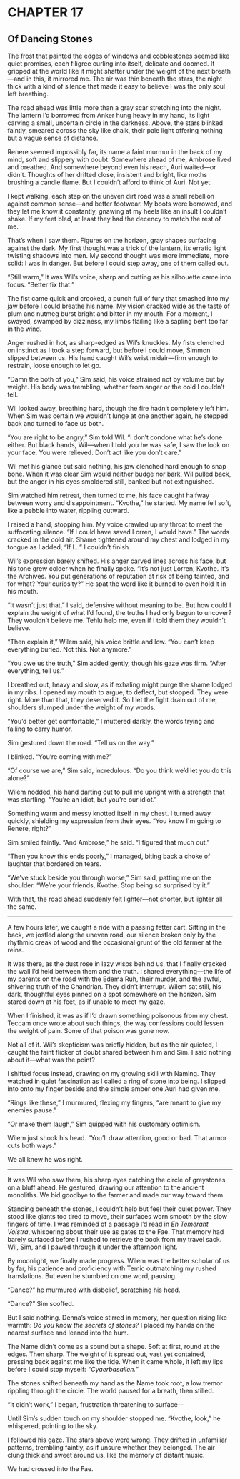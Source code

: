 # CHAPTER 17

## Of Dancing Stones  

The frost that painted the edges of windows and cobblestones seemed like quiet promises, each filigree curling into itself, delicate and doomed. It gripped at the world like it might shatter under the weight of the next breath—and in this, it mirrored me. The air was thin beneath the stars, the night thick with a kind of silence that made it easy to believe I was the only soul left breathing.

The road ahead was little more than a gray scar stretching into the night. The lantern I’d borrowed from Anker hung heavy in my hand, its light carving a small, uncertain circle in the darkness. Above, the stars blinked faintly, smeared across the sky like chalk, their pale light offering nothing but a vague sense of distance.  

Renere seemed impossibly far, its name a faint murmur in the back of my mind, soft and slippery with doubt. Somewhere ahead of me, Ambrose lived and breathed. And somewhere beyond even his reach, Auri waited—or didn’t. Thoughts of her drifted close, insistent and bright, like moths brushing a candle flame. But I couldn’t afford to think of Auri. Not yet.  

I kept walking, each step on the uneven dirt road was a small rebellion against common sense—and better footwear. My boots were borrowed, and they let me know it constantly, gnawing at my heels like an insult I couldn’t shake. If my feet bled, at least they had the decency to match the rest of me.

That’s when I saw them. Figures on the horizon, gray shapes surfacing against the dark. My first thought was a trick of the lantern, its erratic light twisting shadows into men. My second thought was more immediate, more solid: I was in danger. But before I could step away, one of them called out.

“Still warm,” It was Wil’s voice, sharp and cutting as his silhouette came into focus. “Better fix that.”

The fist came quick and crooked, a punch full of fury that smashed into my jaw before I could breathe his name. My vision cracked wide as the taste of plum and nutmeg burst bright and bitter in my mouth. For a moment, I swayed, swamped by dizziness, my limbs flailing like a sapling bent too far in the wind.

Anger rushed in hot, as sharp-edged as Wil’s knuckles. My fists clenched on instinct as I took a step forward, but before I could move, Simmon slipped between us. His hand caught Wil’s wrist midair—firm enough to restrain, loose enough to let go.

“Damn the both of you,” Sim said, his voice strained not by volume but by weight. His body was trembling, whether from anger or the cold I couldn’t tell.

Wil looked away, breathing hard, though the fire hadn’t completely left him. When Sim was certain we wouldn’t lunge at one another again, he stepped back and turned to face us both.  

“You are right to be angry,” Sim told Wil. “I don’t condone what he’s done either. But black hands, Wil—when I told you he was safe, I saw the look on your face. You were relieved. Don’t act like you don’t care.”  

Wil met his glance but said nothing, his jaw clenched hard enough to snap bone. When it was clear Sim would neither budge nor bark, Wil pulled back, but the anger in his eyes smoldered still, banked but not extinguished.  

Sim watched him retreat, then turned to me, his face caught halfway between worry and disappointment. “Kvothe,” he started. My name fell soft, like a pebble into water, rippling outward.  

I raised a hand, stopping him. My voice crawled up my throat to meet the suffocating silence. “If I could have saved Lorren, I would have.” The words cracked in the cold air. Shame tightened around my chest and lodged in my tongue as I added, “If I…” I couldn’t finish.  

Wil’s expression barely shifted. His anger carved lines across his face, but his tone grew colder when he finally spoke. “It’s not just Lorren, Kvothe. It’s the Archives. You put generations of reputation at risk of being tainted, and for what? Your curiosity?” He spat the word like it burned to even hold it in his mouth.  

“It wasn’t just that,” I said, defensive without meaning to be. But how could I explain the weight of what I’d found, the truths I had only begun to uncover? They wouldn’t believe me. Tehlu help me, even if I told them they wouldn’t believe.  

“Then explain it,” Wilem said, his voice brittle and low. “You can’t keep everything buried. Not this. Not anymore.”  

“You owe us the truth,” Sim added gently, though his gaze was firm. “After everything, tell us.”  

I breathed out, heavy and slow, as if exhaling might purge the shame lodged in my ribs. I opened my mouth to argue, to deflect, but stopped. They were right. More than that, they deserved it. So I let the fight drain out of me, shoulders slumped under the weight of my words.  

“You’d better get comfortable,” I muttered darkly, the words trying and failing to carry humor.  

Sim gestured down the road. “Tell us on the way.”  

I blinked. “You’re coming with me?”  

“Of course we are,” Sim said, incredulous. “Do you think we’d let you do this alone?”  

Wilem nodded, his hand darting out to pull me upright with a strength that was startling. “You’re an idiot, but you’re our idiot.”  

Something warm and messy knotted itself in my chest. I turned away quickly, shielding my expression from their eyes. “You know I'm going to Renere, right?”  

Sim smiled faintly. “And Ambrose,” he said. “I figured that much out.”  

“Then you know this ends poorly,” I managed, biting back a choke of laughter that bordered on tears.  

“We’ve stuck beside you through worse,” Sim said, patting me on the shoulder. “We’re your friends, Kvothe. Stop being so surprised by it.”  

With that, the road ahead suddenly felt lighter—not shorter, but lighter all the same.  

***

A few hours later, we caught a ride with a passing fetter cart. Sitting in the back, we jostled along the uneven road, our silence broken only by the rhythmic creak of wood and the occasional grunt of the old farmer at the reins.  

It was there, as the dust rose in lazy wisps behind us, that I finally cracked the wall I’d held between them and the truth. I shared everything—the life of my parents on the road with the Edema Ruh, their murder, and the awful, shivering truth of the Chandrian. They didn’t interrupt. Wilem sat still, his dark, thoughtful eyes pinned on a spot somewhere on the horizon. Sim stared down at his feet, as if unable to meet my gaze.  

When I finished, it was as if I’d drawn something poisonous from my chest. Teccam once wrote about such things, the way confessions could lessen the weight of pain. Some of that poison was gone now.  

Not all of it. Wil’s skepticism was briefly hidden, but as the air quieted, I caught the faint flicker of doubt shared between him and Sim. I said nothing about it—what was the point?  

I shifted focus instead, drawing on my growing skill with Naming. They watched in quiet fascination as I called a ring of stone into being. I slipped into onto my finger beside and the simple amber one Auri had given me.  

“Rings like these,” I murmured, flexing my fingers, “are meant to give my enemies pause.”  

“Or make them laugh,” Sim quipped with his customary optimism.  

Wilem just shook his head. “You’ll draw attention, good or bad. That armor cuts both ways.”  

We all knew he was right.  

***

It was Wil who saw them, his sharp eyes catching the circle of greystones on a bluff ahead. He gestured, drawing our attention to the ancient monoliths. We bid goodbye to the farmer and made our way toward them.  

Standing beneath the stones, I couldn’t help but feel their quiet power. They stood like giants too tired to move, their surfaces worn smooth by the slow fingers of time. I was reminded of a passage I’d read in *En Temerant Voistra*, whispering about their use as gates to the Fae. That memory had barely surfaced before I rushed to retrieve the book from my travel sack. Wil, Sim, and I pawed through it under the afternoon light.  

By moonlight, we finally made progress. Wilem was the better scholar of us by far, his patience and proficiency with Temic outmatching my rushed translations. But even he stumbled on one word, pausing.  

“Dance?” he murmured with disbelief, scratching his head.  

“Dance?” Sim scoffed.  

But I said nothing. Denna’s voice stirred in memory, her question rising like warmth: *Do you know the secrets of stones?* I placed my hands on the nearest surface and leaned into the hum.  

The Name didn’t come as a sound but a shape. Soft at first, round at the edges. Then sharp. The weight of it spread out, vast yet contained, pressing back against me like the tide. When it came whole, it left my lips before I could stop myself: *“Cyaerbasalien.”*  

The stones shifted beneath my hand as the Name took root, a low tremor rippling through the circle. The world paused for a breath, then stilled.  

“It didn’t work,” I began, frustration threatening to surface—  

Until Sim’s sudden touch on my shoulder stopped me. “Kvothe, look,” he whispered, pointing to the sky.  

I followed his gaze. The stars above were wrong. They drifted in unfamiliar patterns, trembling faintly, as if unsure whether they belonged. The air clung thick and sweet around us, like the memory of distant music.  

We had crossed into the Fae.  
